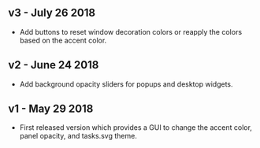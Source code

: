 ## v3 - July 26 2018

* Add buttons to reset window decoration colors or reapply the colors based on the accent color.

## v2 - June 24 2018

* Add background opacity sliders for popups and desktop widgets.

## v1 - May 29 2018

* First released version which provides a GUI to change the accent color, panel opacity, and tasks.svg theme.
